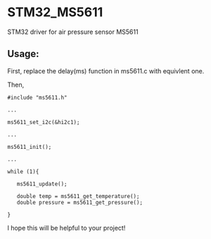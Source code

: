 # STM32_MS5611
 STM32 driver for air pressure sensor MS5611
 
## Usage:

First, replace the delay(ms) function in ms5611.c with equivlent one.

Then,
```
#include "ms5611.h"

...

ms5611_set_i2c(&hi2c1);

...

ms5611_init();

...

while (1){
   
   ms5611_update();
   
   double temp = ms5611_get_temperature();
   double pressure = ms5611_get_pressure();
   
}

```

 I hope this will be helpful to your project!
